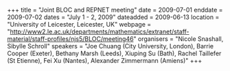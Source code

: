 +++
title = "Joint BLOC and REPNET meeting"
date = 2009-07-01
enddate = 2009-07-02
dates = "July 1 - 2, 2009"
dateadded = 2009-06-13
location = "University of Leicester, Leicester, UK"
webpage = "http://www2.le.ac.uk/departments/mathematics/extranet/staff-material/staff-profiles/njs5/BLOC/meeting46"
organisers = "Nicole Snashall, Sibylle Schroll"
speakers = "Joe Chuang (City University, London), Barrie Cooper (Exeter), Bethany Marsh (Leeds), Xiuping Su (Bath), Rachel Taillefer (St Etienne), Fei Xu (Nantes), Alexander Zimmermann (Amiens)"
+++
